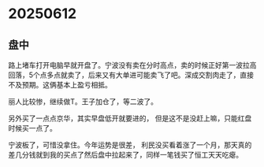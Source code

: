 # 20250612

## 盘中

路上堵车打开电脑早就开盘了。宁波没有卖在分时高点，卖的时候正好第一波拉高回落，5个点多点就卖了，后来又有大单进可能卖飞了吧。深成交割肉走了，直接不及预期。这俩基本上盈亏相抵。

丽人比较惨，继续做T。王子加仓了，等二波了。

另外买了一点点京华，其实早盘低开就要进的， 但是这不是没赶上嘛，只能红盘时候买一点了。

宁波板了，可惜没拿住。今年运势是很差， 利民没买看着涨了一个月，那天真的差几分钱就到我的买点了然后盘中拉起来了，同样一笔钱买了恒工天天吃瘪。
